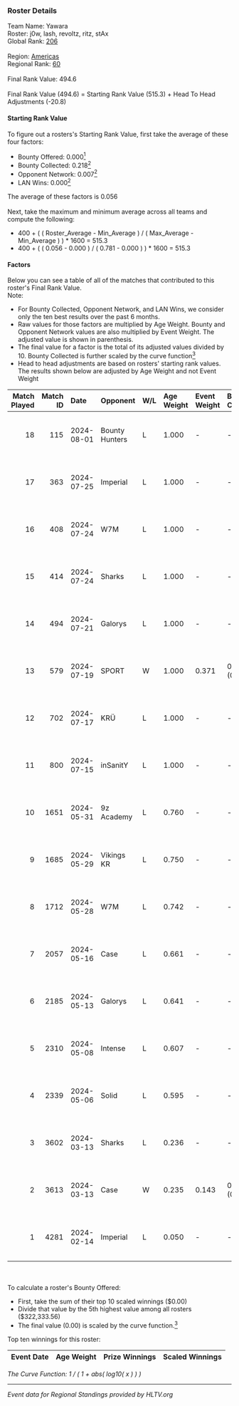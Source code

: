 ### Roster Details<br />
Team Name: Yawara<br />
Roster: j0w, lash, revoltz, ritz, stAx<br />
Global Rank: [206](../standings_global.md)<br />
<br />
Region: [Americas]( ../standings_americas.md)<br />
Regional Rank: [60]( ../standings_americas.md)<br />
<br />
Final Rank Value:  494.6<br />
<br />
Final Rank Value (494.6) = Starting Rank Value (515.3) + Head To Head Adjustments (-20.8)<br />

#### Starting Rank Value<br />
To figure out a rosters's Starting Rank Value, first take the average of these four factors:<br />
- Bounty Offered: 0.000[<sup>1</sup>](#table2)
- Bounty Collected: 0.218[<sup>2</sup>](#table1)
- Opponent Network: 0.007[<sup>2</sup>](#table1)
- LAN Wins: 0.000[<sup>2</sup>](#table1)

The average of these factors is 0.056<br />
<br />
Next, take the maximum and minimum average across all teams and compute the following:<br />
- 400 + ( ( Roster_Average - Min_Average ) / ( Max_Average - Min_Average ) ) * 1600 = 515.3
- 400 + ( ( 0.056 - 0.000 ) / ( 0.781 - 0.000 ) ) * 1600 = 515.3


#### Factors<br />
Below you can see a table of all of the matches that contributed to this roster's Final Rank Value.<br />
Note:<br />

- For Bounty Collected, Opponent Network, and LAN Wins, we consider only the ten best results over the past 6 months.
- Raw values for those factors are multiplied by Age Weight. Bounty and Opponent Network values are also multiplied by Event Weight. The adjusted value is shown in parenthesis.
- The final value for a factor is the total of its adjusted values divided by 10. Bounty Collected is further scaled by the curve function[<sup>3</sup>](#curveFunction)
- Head to head adjustments are based on rosters' starting rank values. The results shown below are adjusted by Age Weight and not Event Weight
<span id="table1"></span><br />


| Match Played | Match ID | Date       | Opponent       | W/L | Age Weight | Event Weight | Bounty Collected | Opponent Network | LAN Wins  | H2H Adj. | Roster                          |
| -: | -: | :- | :- | :- | :- | :- | :- | :- | :- | -: | :- |
|           18 |      115 | 2024-08-01 | Bounty Hunters | L   | 1.000      | -            | -                | -                | -         |    -2.45 | j0w, lash, revoltz, ritz, stAx  |
|           17 |      363 | 2024-07-25 | Imperial       | L   | 1.000      | -            | -                | -                | -         |    -0.71 | j0w, lash, revoltz, ritz, stAx  |
|           16 |      408 | 2024-07-24 | W7M            | L   | 1.000      | -            | -                | -                | -         |    -4.86 | j0w, lash, revoltz, ritz, stAx  |
|           15 |      414 | 2024-07-24 | Sharks         | L   | 1.000      | -            | -                | -                | -         |    -2.00 | j0w, lash, revoltz, ritz, stAx  |
|           14 |      494 | 2024-07-21 | Galorys        | L   | 1.000      | -            | -                | -                | -         |    -5.06 | j0w, lash, revoltz, ritz, stAx  |
|           13 |      579 | 2024-07-19 | SPORT          | W   | 1.000      | 0.371        | 0.004 (0.002)    | 0.114 (0.042)    | 0 (0.000) |    23.01 | j0w, lash, revoltz, ritz, stAx  |
|           12 |      702 | 2024-07-17 | KRÜ            | L   | 1.000      | -            | -                | -                | -         |    -3.27 | j0w, lash, revoltz, ritz, stAx  |
|           11 |      800 | 2024-07-15 | inSanitY       | L   | 1.000      | -            | -                | -                | -         |    -1.31 | j0w, lash, revoltz, ritz, stAx  |
|           10 |     1651 | 2024-05-31 | 9z Academy     | L   | 0.760      | -            | -                | -                | -         |   -11.95 | j0w, lash, ritz, stAx, Straafer |
|            9 |     1685 | 2024-05-29 | Vikings KR     | L   | 0.750      | -            | -                | -                | -         |    -3.66 | j0w, lash, perez, ritz, stAx    |
|            8 |     1712 | 2024-05-28 | W7M            | L   | 0.742      | -            | -                | -                | -         |    -4.23 | j0w, lash, perez, ritz, stAx    |
|            7 |     2057 | 2024-05-16 | Case           | L   | 0.661      | -            | -                | -                | -         |    -2.17 | j0w, lash, perez, ritz, stAx    |
|            6 |     2185 | 2024-05-13 | Galorys        | L   | 0.641      | -            | -                | -                | -         |    -2.00 | j0w, lash, perez, ritz, stAx    |
|            5 |     2310 | 2024-05-08 | Intense        | L   | 0.607      | -            | -                | -                | -         |    -4.11 | j0w, lash, perez, ritz, stAx    |
|            4 |     2339 | 2024-05-06 | Solid          | L   | 0.595      | -            | -                | -                | -         |    -2.18 | j0w, lash, perez, ritz, stAx    |
|            3 |     3602 | 2024-03-13 | Sharks         | L   | 0.236      | -            | -                | -                | -         |    -0.54 | j0w, lash, leleo, perez, stAx   |
|            2 |     3613 | 2024-03-13 | Case           | W   | 0.235      | 0.143        | 0.029 (0.001)    | 0.805 (0.027)    | 0 (0.000) |     6.74 | j0w, lash, leleo, perez, stAx   |
|            1 |     4281 | 2024-02-14 | Imperial       | L   | 0.050      | -            | -                | -                | -         |    -0.02 | j0w, lash, leleo, perez, stAx   |

<br />
<span id="table2"></span><br />
To calculate a roster's Bounty Offered:<br />

- First, take the sum of their top 10 scaled winnings ($0.00)
- Divide that value by the 5th highest value among all rosters ($322,333.56)
- The final value (0.00) is scaled by the curve function.[<sup>3</sup>](#curveFunction)

Top ten winnings for this roster:<br />

| Event Date | Age Weight | Prize Winnings | Scaled Winnings |
| :- | -: | :- | :- |


<span id="curveFunction"></span>_The Curve Function: 1 / ( 1 + abs( log10( x ) ) )_<br />

---
_Event data for Regional Standings provided by HLTV.org_<br />
